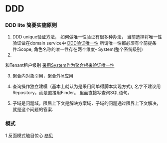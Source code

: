 # DDD

### DDD lite 简要实施原则

1. DDD unique验证方法， 如何做唯一性验证有很多种办法， 当前选择将唯一性验证做在domain service中 [DDD验证唯一性](https://github.com/ardalis/DDD-NoDuplicates)
   所谓唯一性都必须有个前提条件:Scope, 角色名称的唯一性存在两个维度- System(整个系统级别)
2.

和Tenant租户级别 [采用System作为聚合根来验证唯一性](https://stackoverflow.com/questions/2916899/how-to-handle-set-based-consistency-validation-in-cqrs)

3. 聚合内对象引用，聚合外Id应用
4. 查询操作独立建模（基本上就认为是采用简单得脚本实现方式), 名字不建议用Repository，而是直接用Finder。 里面直接写查询SQL语句。

5. 子域是问题域，限届上下文是解决方案域，子域的问题通过限界上下文解决，就是这个问题的答案.

### 模式

1 反面模式触目惊心 [参见](https://zh.wikipedia.org/wiki/%E5%8F%8D%E9%9D%A2%E6%A8%A1%E5%BC%8F)